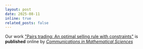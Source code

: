 ```yaml
---
layout: post
date: 2025-08-11
inline: true
related_posts: false
---
```


Our work ["Pairs trading: An optimal selling rule with constraints"](https://link.intlpress.com/JDetail/1951356117065445377) is **published** online by *[Communications in Mathematical Sciences](https://intlpress.com/journals/journalList?id=1804413732712935425)*
